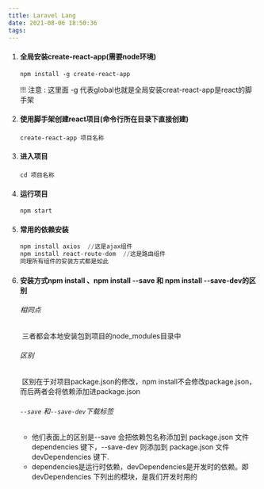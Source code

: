 ```yaml
---
title: Laravel Lang
date: 2021-08-06 18:50:36
tags:
---
```


1. #### 全局安装create-react-app(需要node环境)

   ```
   npm install -g create-react-app
   ```

   !!! 注意 : 这里面  -g   代表global也就是全局安装creat-react-app是react的脚手架

2. #### 使用脚手架创建react项目(命令行所在目录下直接创建)

   ```
   create-react-app 项目名称
   ```

3. #### 进入项目

   ```
   cd 项目名称
   ```

4. #### 运行项目

   ```
   npm start
   ```

5. #### 常用的依赖安装

   ```powershell
   npm install axios  //这是ajax组件
   npm install react-route-dom  //这是路由组件
   同理所有组件的安装方式都是如此
   ```

6. #### 安装方式npm install 、npm install --save 和 npm install --save-dev的区别

   ###### 相同点

   ​	三者都会本地安装包到项目的node_modules目录中

   ###### 区别

   ​	区别在于对项目package.json的修改，npm install不会修改package.json，而后两者会将依赖添加进package.json

   ###### `--save` 和`--save-dev`下载标签

   - 他们表面上的区别是--save 会把依赖包名称添加到 package.json 文件 dependencies 键下，--save-dev 则添加到 package.json 文件 devDependencies 键下.
   - dependencies是运行时依赖，devDependencies是开发时的依赖。即devDependencies 下列出的模块，是我们开发时用的
